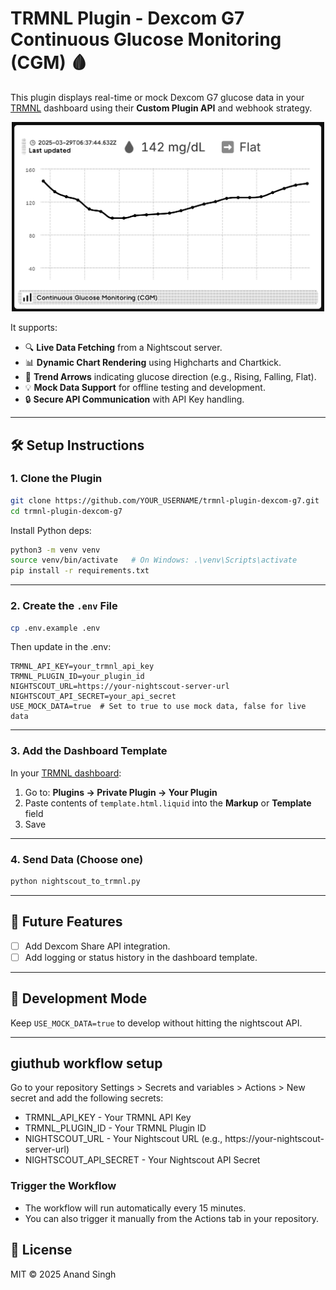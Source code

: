 #  TRMNL Plugin - Dexcom G7 Continuous Glucose Monitoring (CGM) 🩸

This plugin displays real-time or mock Dexcom G7 glucose data in your [TRMNL](https://usetrmnl.com) dashboard using their **Custom Plugin API** and webhook strategy.

<p align="center">
  <img src="./assets/trmnl_screen.png" width="500"/>
</p>

It supports:
- 🔍 **Live Data Fetching** from a Nightscout server.
- 📊 **Dynamic Chart Rendering** using Highcharts and Chartkick.
- 🚦 **Trend Arrows** indicating glucose direction (e.g., Rising, Falling, Flat).
- 💡 **Mock Data Support** for offline testing and development.
- 🔒 **Secure API Communication** with API Key handling.

---

## 🛠️ Setup Instructions

### 1. Clone the Plugin

```bash
git clone https://github.com/YOUR_USERNAME/trmnl-plugin-dexcom-g7.git
cd trmnl-plugin-dexcom-g7
```

Install Python deps:

```bash
python3 -m venv venv
source venv/bin/activate   # On Windows: .\venv\Scripts\activate
pip install -r requirements.txt
```

---

### 2. Create the `.env` File

```bash
cp .env.example .env
```

Then update in the .env:

```
TRMNL_API_KEY=your_trmnl_api_key
TRMNL_PLUGIN_ID=your_plugin_id
NIGHTSCOUT_URL=https://your-nightscout-server-url
NIGHTSCOUT_API_SECRET=your_api_secret
USE_MOCK_DATA=true  # Set to true to use mock data, false for live data
```
---

### 3. Add the Dashboard Template

In your [TRMNL dashboard](https://usetrmnl.com):

1. Go to: **Plugins → Private Plugin → Your Plugin**
2. Paste contents of `template.html.liquid` into the **Markup** or **Template** field
3. Save

---

### 4. Send Data (Choose one)


```bash
python nightscout_to_trmnl.py
```

---


## 🔮 Future Features

- [ ]  Add Dexcom Share API integration.
- [ ] Add logging or status history in the dashboard template.

---

## 🧪 Development Mode

Keep `USE_MOCK_DATA=true` to develop without hitting the nightscout API.

---

## giuthub workflow setup
Go to your repository Settings > Secrets and variables > Actions > New secret and add the following secrets:

- TRMNL_API_KEY - Your TRMNL API Key
- TRMNL_PLUGIN_ID - Your TRMNL Plugin ID
- NIGHTSCOUT_URL - Your Nightscout URL (e.g., https://your-nightscout-server-url)
- NIGHTSCOUT_API_SECRET - Your Nightscout API Secret

### Trigger the Workflow
- The workflow will run automatically every 15 minutes.
- You can also trigger it manually from the Actions tab in your repository.

## 📄 License

MIT © 2025 Anand Singh
